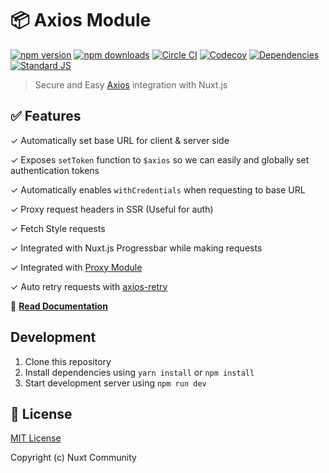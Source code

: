 # 📦 Axios Module

[![npm version][npm-version-src]][npm-version-href]
[![npm downloads][npm-downloads-src]][npm-downloads-href]
[![Circle CI][circle-ci-src]][circle-ci-href]
[![Codecov][codecov-src]][codecov-href]
[![Dependencies][david-dm-src]][david-dm-href]
[![Standard JS][standard-js-src]][standard-js-href]

> Secure and Easy <a href="https://github.com/mzabriskie/axios">Axios</a> integration with Nuxt.js

## ✅ Features

✓ Automatically set base URL for client & server side

✓ Exposes `setToken` function to `$axios` so we can easily and globally set authentication tokens

✓ Automatically enables `withCredentials` when requesting to base URL

✓ Proxy request headers in SSR (Useful for auth)

✓ Fetch Style requests

✓ Integrated with Nuxt.js Progressbar while making requests

✓ Integrated with [Proxy Module](https://github.com/nuxt-community/proxy-module)

✓ Auto retry requests with [axios-retry](https://github.com/softonic/axios-retry)

📖 [**Read Documentation**](https://axios.nuxtjs.org)

## Development

1. Clone this repository
2. Install dependencies using `yarn install` or `npm install`
3. Start development server using `npm run dev`

## 📑 License

[MIT License](./LICENSE)

Copyright (c) Nuxt Community

<!-- Badges -->
[npm-version-src]: https://img.shields.io/npm/dt/@nuxtjs/axios.svg?style=flat-square
[npm-version-href]: https://npmjs.com/package/@nuxtjs/axios
[npm-downloads-src]: https://img.shields.io/npm/v/@nuxtjs/axios/latest.svg?style=flat-square
[npm-downloads-href]: https://npmjs.com/package/@nuxtjs/axios
[circle-ci-src]: https://img.shields.io/circleci/project/github/nuxt-community/axios-module.svg?style=flat-square
[circle-ci-href]: https://circleci.com/gh/nuxt-community/axios-module
[codecov-src]: https://img.shields.io/codecov/c/github/nuxt-community/axios-module.svg?style=flat-square
[codecov-href]: https://codecov.io/gh/nuxt-community/axios-module
[david-dm-src]: https://david-dm.org/nuxt-community/axios-module/status.svg?style=flat-square
[david-dm-href]: https://david-dm.org/nuxt-community/axios-module
[standard-js-src]: https://img.shields.io/badge/code_style-standard-brightgreen.svg?style=flat-square
[standard-js-href]: https://standardjs.com
